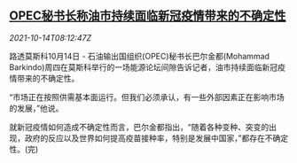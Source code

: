 <!--1634200262000-->
[OPEC秘书长称油市持续面临新冠疫情带来的不确定性](https://cn.reuters.com/article/opec-barkindo-oil-covid-uncertainty-1014-idCNKBS2H40PP)
------

<div><i>2021-10-14T08:12:47Z</i></div><p>路透莫斯科10月14日 - 石油输出国组织(OPEC)秘书长巴尔金都(Mohammad Barkindo)周四在莫斯科举行的一场能源论坛间隙告诉记者，油市持续面临新冠疫情带来的不确定性。</p><p>“市场正在按照供需基本面运行。但我们必须承认，有一些外部因素正在影响市场的发展，”他说。</p><p>就新冠疫情如何造成不确定性而言，巴尔金都指出，“随着各种变种、突变的出现，政府的反应以及世界如何提高疫苗接种率，特别是发展中国家，”都存在不确定性。(完)</p>
